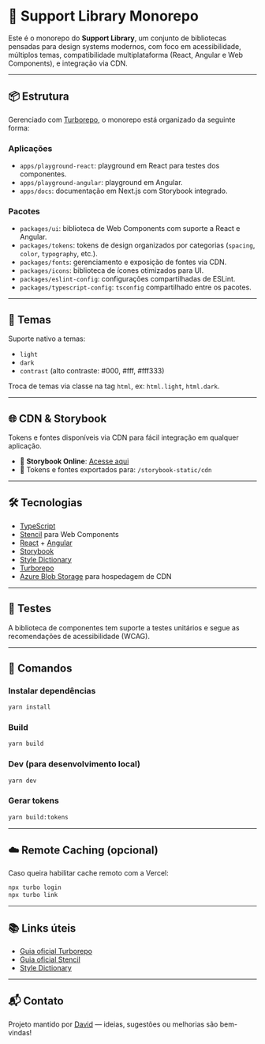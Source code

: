 # 🧱 Support Library Monorepo

Este é o monorepo do **Support Library**, um conjunto de bibliotecas pensadas para design systems modernos, com foco em acessibilidade, múltiplos temas, compatibilidade multiplataforma (React, Angular e Web Components), e integração via CDN.

---

## 📦 Estrutura

Gerenciado com [Turborepo](https://turbo.build/repo), o monorepo está organizado da seguinte forma:

### Aplicações

- `apps/playground-react`: playground em React para testes dos componentes.
- `apps/playground-angular`: playground em Angular.
- `apps/docs`: documentação em Next.js com Storybook integrado.

### Pacotes

- `packages/ui`: biblioteca de Web Components com suporte a React e Angular.
- `packages/tokens`: tokens de design organizados por categorias (`spacing`, `color`, `typography`, etc.).
- `packages/fonts`: gerenciamento e exposição de fontes via CDN.
- `packages/icons`: biblioteca de ícones otimizados para UI.
- `packages/eslint-config`: configurações compartilhadas de ESLint.
- `packages/typescript-config`: `tsconfig` compartilhado entre os pacotes.

---

## 🎨 Temas

Suporte nativo a temas:

- `light`
- `dark`
- `contrast` (alto contraste: #000, #fff, #fff333)

Troca de temas via classe na tag `html`, ex: `html.light`, `html.dark`.

---

## 🌐 CDN & Storybook

Tokens e fontes disponíveis via CDN para fácil integração em qualquer aplicação.

- 🔗 **Storybook Online**: [Acesse aqui](https://cdnexamples.blob.core.windows.net/storybook/index.html)
- 📁 Tokens e fontes exportados para: `/storybook-static/cdn`

---

## 🛠️ Tecnologias

- [TypeScript](https://www.typescriptlang.org/)
- [Stencil](https://stenciljs.com/) para Web Components
- [React](https://reactjs.org/) + [Angular](https://angular.io/)
- [Storybook](https://storybook.js.org/)
- [Style Dictionary](https://amzn.github.io/style-dictionary/#/)
- [Turborepo](https://turbo.build/)
- [Azure Blob Storage](https://azure.microsoft.com/) para hospedagem de CDN

---

## 🧪 Testes

A biblioteca de componentes tem suporte a testes unitários e segue as recomendações de acessibilidade (WCAG).

---

## 🚀 Comandos

### Instalar dependências

```sh
yarn install
```

### Build

```sh
yarn build
```

### Dev (para desenvolvimento local)

```sh
yarn dev
```

### Gerar tokens

```sh
yarn build:tokens
```

---

## ☁️ Remote Caching (opcional)

Caso queira habilitar cache remoto com a Vercel:

```sh
npx turbo login
npx turbo link
```

---

## 📚 Links úteis

- [Guia oficial Turborepo](https://turbo.build/repo/docs)
- [Guia oficial Stencil](https://stenciljs.com/docs/introduction)
- [Style Dictionary](https://amzn.github.io/style-dictionary/#/)

---

## 📬 Contato

Projeto mantido por [David](https://www.linkedin.com/in/davidfdesousa/) — ideias, sugestões ou melhorias são bem-vindas!
